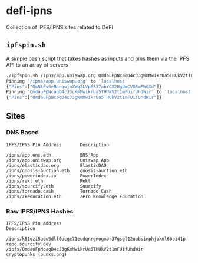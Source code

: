 # defi-ipns
Collection of IPFS/IPNS sites related to DeFi

## `ipfspin.sh`
A simple bash script that takes hashes as inputs and pins them via the IPFS API to an array of servers

```bash
./ipfspin.sh /ipns/app.uniswap.org QmdauFpNcaqD4cJ3gKmMwikrUa5THUkV2t1mFUifUhdWir
Pinning '/ipns/app.uniswap.org' to 'localhost'
{"Pins":["QmNtFv5eRseqwjnZWqZLVpE337abYCX2HgUmCVGSmFWGXd"]}
Pinning 'QmdauFpNcaqD4cJ3gKmMwikrUa5THUkV2t1mFUifUhdWir' to 'localhost'
{"Pins":["QmdauFpNcaqD4cJ3gKmMwikrUa5THUkV2t1mFUifUhdWir"]}
```

## Sites
### DNS Based
```
IPFS/IPNS Pin Address       Description
```
```
/ipns/app.ens.eth           ENS App
/ipns/app.uniswap.org       Uniswap App
/ipns/elasticdao.org        ElasticDAO
/ipns/gnosis-auction.eth    gnosis-auction.eth
/ipns/powerindex.io         PowerIndex
/ipns/rekt.eth              Rekt
/ipns/sourcify.eth          Sourcify
/ipns/tornado.cash          Tornado Cash
/ipns/zkeducation.eth       Zero Knowledge Education
```
### Raw IPFS/IPNS Hashes
```
IPFS/IPNS Pin Address                                                   Description
```
```
/ipns/k51qzi5uqu5dll0ocge71eudqnrgnogmbr37gsgl12uubsinphjoknl6bbi41p    repo.sourcify.dev
/ipfs/QmdauFpNcaqD4cJ3gKmMwikrUa5THUkV2t1mFUifUhdWir                    cryptopunks (punks.png)
```

